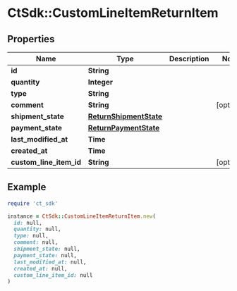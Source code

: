 # CtSdk::CustomLineItemReturnItem

## Properties

| Name | Type | Description | Notes |
| ---- | ---- | ----------- | ----- |
| **id** | **String** |  |  |
| **quantity** | **Integer** |  |  |
| **type** | **String** |  |  |
| **comment** | **String** |  | [optional] |
| **shipment_state** | [**ReturnShipmentState**](ReturnShipmentState.md) |  |  |
| **payment_state** | [**ReturnPaymentState**](ReturnPaymentState.md) |  |  |
| **last_modified_at** | **Time** |  |  |
| **created_at** | **Time** |  |  |
| **custom_line_item_id** | **String** |  | [optional] |

## Example

```ruby
require 'ct_sdk'

instance = CtSdk::CustomLineItemReturnItem.new(
  id: null,
  quantity: null,
  type: null,
  comment: null,
  shipment_state: null,
  payment_state: null,
  last_modified_at: null,
  created_at: null,
  custom_line_item_id: null
)
```

